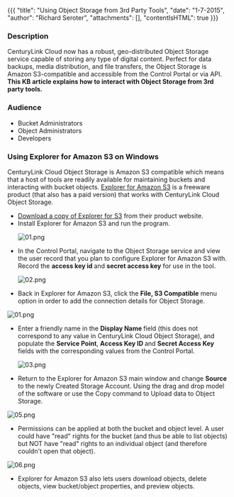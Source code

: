 {{{
  "title": "Using Object Storage from 3rd Party Tools",
  "date": "1-7-2015",
  "author": "Richard Seroter",
  "attachments": [],
  "contentIsHTML": true
}}}

<h3>Description</h3>
<p>CenturyLink Cloud now has a robust, geo-distributed Object Storage service capable of storing any type of digital content. Perfect for data backups, media distribution, and file transfers, the Object Storage is Amazon S3-compatible and accessible from
  the Control Portal or via API. <strong>This KB article explains how to interact with Object Storage from 3rd party tools.</strong>
</p>
<h3>Audience</h3>
<ul>
  <li>Bucket Administrators</li>
  <li>Object Administrators</li>
  <li>Developers</li>
</ul>
<h3>Using Explorer for Amazon S3&nbsp;on Windows</h3>
<p>CenturyLink Cloud Object Storage is Amazon S3 compatible which means that a host of tools are readily available for maintaining buckets and interacting with bucket objects. <a href="http://www.cloudberrylab.com/">Explorer for Amazon S3</a>&nbsp;is
  a freeware product (that also has a paid version) that works with CenturyLink Cloud Object Storage.</p>
<ul>
  <li><a href="http://www.cloudberrylab.com/free-amazon-s3-explorer-cloudfront-IAM.aspx">Download a copy of Explorer for S3</a> from their product website.</li>
  <li>Install Explorer for Amazon S3 and run the program.
    <p><img src="https://t3n.zendesk.com/attachments/token/hk3EDH82esD9JlHc0XaJ1tCI6/?name=01.png" alt="01.png" />
    </p>
  </li>
  <li>In the Control Portal, navigate to the Object Storage service and view the user record that you plan to configure Explorer for Amazon S3 with. Record the&nbsp;<strong>access key id&nbsp;</strong>and&nbsp;<strong>secret access key</strong>&nbsp;for use
    in the tool.
    <p><img src="https://t3n.zendesk.com/attachments/token/fEYdYbXwcrEGGkfJBtavv318U/?name=02.png" alt="02.png" />
    </p>
  </li>
  <li>Back in Explorer for Amazon S3, click the <strong>File, S3 Compatible</strong> menu option in order to add the connection details for Object Storage.</li>
</ul>
<p><img src="https://t3n.zendesk.com/attachments/token/87ta5NWRhlj7cmk0WlGlC84vX/?name=01.png" alt="01.png" /></p>
<ul>
  <li>Enter a friendly name in the&nbsp;<strong>Display Name&nbsp;</strong>field (this does not correspond to any value in CenturyLink Cloud Object Storage), and populate the <strong>Service Point</strong>,&nbsp;<strong>Access Key ID&nbsp;</strong>and&nbsp;<strong>Secret Access Key</strong>    fields with the corresponding values from the Control Portal.
    <p><img src="https://t3n.zendesk.com/attachments/token/QqoxEfC8rImNPstoke3KDODmj/?name=03.png" alt="03.png" />
    </p>
  </li>
  <li>
    <p>Return to the Explorer for Amazon S3 main window and change <strong>Source</strong> to the newly Created Storage Account. Using the drag and drop model of the software or use the Copy command to Upload data to Object Storage.</p>
  </li>
</ul>
<p><img src="https://t3n.zendesk.com/attachments/token/9BDZDWtOfEbqPvaJ64pHAvmI0/?name=05.png" alt="05.png" />
</p>
<ul>
  <li>Permissions can be applied at both the bucket and object level. A user could have "read" rights for the bucket (and thus be able to list objects) but NOT have "read" rights to an individual object (and therefore couldn't open that object).</li>
</ul>
<p><img src="https://t3n.zendesk.com/attachments/token/Cv1ndjweYcJSSc0lMoZgLdpT9/?name=06.png" alt="06.png" />
</p>
<ul>
  <li>Explorer for Amazon S3 also lets users download objects, delete objects, view bucket/object properties, and preview objects.</li>
</ul>